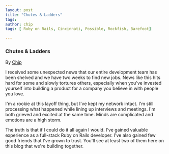 ```yaml
---
layout: post
title: "Chutes & Ladders"
tags:
author: chip
tags: [ Ruby on Rails, Cincinnati, Possible, Rockfish, Barefoot]

---
```


### Chutes & Ladders

<span class="author">By <a href="https://twitter.com/freqn">Chip</a></span>

I received some unexpected news that our entire development team has been shelved and we have two weeks to find new jobs.  News like this hits hard for some and slowly tortures others, especially when you've invested yourself into building a product for a company you believe in with people you love.

I'm a rookie at this layoff thing, but I've kept my network intact.  I'm still processing what happened while lining up interviews and meetings.  I'm both grieved and excited at the same time. Minds are complicated and emotions are a high storm.

The truth is that if I could do it all again I would.  I've gained valuable experience as a full-stack Ruby on Rails developer.  I've also gained few good friends that I've grown to trust. You'll see at least two of them here on this blog that we're building together.

<!-- If you're located in the Cincinnati area & seeking a Rails developer, I'd love to talk. Feel free to view [my LinkedIn profile](https://www.linkedin.com/in/chipeyler). If you're looking for an amazing designer who's also good at front-end development, you need to meet [Andrea](https://www.linkedin.com/in/andreabakerweb)  -->

